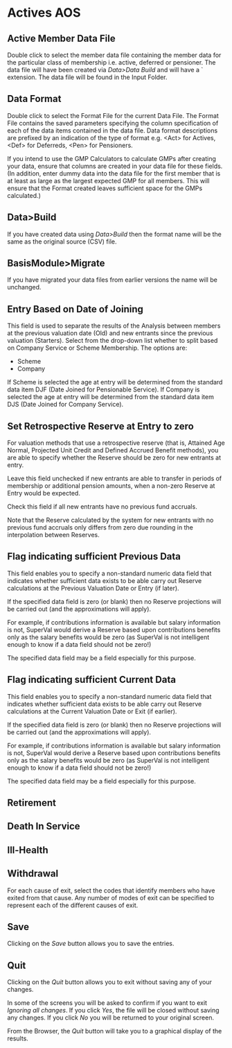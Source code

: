# Actives AOS



## Active Member Data File

Double click to select the member data file containing the member data
for the particular class of membership i.e. active, deferred or pensioner.
The data file will have been created via _Data&gt;Data Build_ and will
have a ` extension. The data file will be found in the Input Folder.

## Data Format

Double click to select the Format File for the current Data File. The
Format File contains the saved parameters specifying the column
specification of each of the data items contained in the data file. Data
format descriptions are prefixed by an indication of the type of format
e.g. &lt;Act&gt; for Actives, &lt;Def&gt; for Deferreds, &lt;Pen&gt; for Pensioners.

If you intend to use the GMP Calculators to calculate GMPs after
creating your data, ensure that columns are created in your data file
for these fields. (In addition, enter dummy data into the data file for
the first member that is at least as large as the largest expected GMP
for all members. This will ensure that the Format created leaves
sufficient space for the GMPs calculated.)

## Data&gt;Build

If you have created data using _Data&gt;Build_ then the format name will
be the same as the original source (CSV) file.

## BasisModule&gt;Migrate

If you have migrated your data files from earlier versions the name will
be unchanged.

## Entry Based on Date of Joining

This field is used to separate the results of the Analysis between
members at the previous valuation date (Old) and new entrants since the
previous valuation (Starters). Select from the drop-down list whether to
split based on Company Service or Scheme Membership. The options are:

-   Scheme
-   Company

If Scheme is selected the age at entry will be determined from the
standard data item DJF (Date Joined for Pensionable Service). If Company
is selected the age at entry will be determined from the standard data
item DJS (Date Joined for Company Service).

## Set Retrospective Reserve at Entry to zero

For valuation methods that use a retrospective reserve (that is,
Attained Age Normal, Projected Unit Credit and Defined Accrued Benefit
methods), you are able to specify whether the Reserve should be zero for
new entrants at entry.

Leave this field unchecked if new entrants are able to transfer in
periods of membership or additional pension amounts, when a non-zero
Reserve at Entry would be expected.

Check this field if all new entrants have no previous fund accruals.

Note that the Reserve calculated by the system for new entrants with no
previous fund accruals only differs from zero due rounding in the
interpolation between Reserves.

## Flag indicating sufficient Previous Data

This field enables you to specify a non-standard numeric data field that
indicates whether sufficient data exists to be able carry out Reserve
calculations at the Previous Valuation Date or Entry (if later).

If the specified data field is zero (or blank) then no Reserve
projections will be carried out (and the approximations will apply).

For example, if contributions information is available but salary
information is not, SuperVal would derive a Reserve based upon
contributions benefits only as the salary benefits would be zero (as
SuperVal is not intelligent enough to know if a data field should not be
zero!)

The specified data field may be a field especially for this purpose.

## Flag indicating sufficient Current Data

This field enables you to specify a non-standard numeric data field that
indicates whether sufficient data exists to be able carry out Reserve
calculations at the Current Valuation Date or Exit (if earlier).

If the specified data field is zero (or blank) then no Reserve
projections will be carried out (and the approximations will apply).

For example, if contributions information is available but salary
information is not, SuperVal would derive a Reserve based upon
contributions benefits only as the salary benefits would be zero (as
SuperVal is not intelligent enough to know if a data field should not be
zero!)

The specified data field may be a field especially for this purpose.

## Retirement

## Death In Service

## Ill-Health

## Withdrawal

For each cause of exit, select the codes that identify members who have
exited from that cause. Any number of modes of exit can be specified to
represent each of the different causes of exit.

## Save

Clicking on the _Save_ button allows you to save the entries.

## Quit

Clicking on the _Quit_ button allows you to exit without saving any of
your changes.

In some of the screens you will be asked to confirm if you want to exit
_Ignoring all changes_. If you click _Yes_, the file will be closed
without saving any changes. If you click _No_ you will be returned to your
original screen.

From the Browser, the _Quit_ button will take you to a graphical display
of the results.